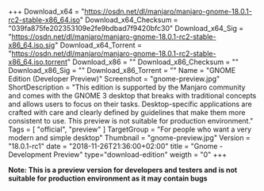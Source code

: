 +++
Download_x64 = "https://osdn.net/dl/manjaro/manjaro-gnome-18.0.1-rc2-stable-x86_64.iso"
Download_x64_Checksum = "039fa875fe202353109e2fe9bdbad7f9420bfc30"
Download_x64_Sig = "https://osdn.net/dl/manjaro/manjaro-gnome-18.0.1-rc2-stable-x86_64.iso.sig"
Download_x64_Torrent = "https://osdn.net/dl/manjaro/manjaro-gnome-18.0.1-rc2-stable-x86_64.iso.torrent"
Download_x86 = ""
Download_x86_Checksum = ""
Download_x86_Sig = ""
Download_x86_Torrent = ""
Name = "GNOME Edition (Developer Preview)"
Screenshot = "gnome-preview.jpg"
ShortDescription = "This edition is supported by the Manjaro community and comes with the GNOME 3 desktop that breaks with traditional concepts and allows users to focus on their tasks. Desktop-specific applications are crafted with care and clearly defined by guidelines that make them more consistent to use. This preview is not suitable for production environment."
Tags = [ "official", "preview" ]
TargetGroup = "For people who want a very modern and simple desktop"
Thumbnail = "gnome-preview.jpg"
Version = "18.0.1-rc1"
date = "2018-11-26T21:36:00+02:00"
title = "Gnome - Development Preview"
type="download-edition"
weigth = "0"
+++

**Note: This is a preview version for developers and testers and is not suitable for production environment as it may contain bugs**
